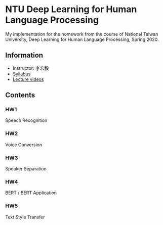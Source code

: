 # NTU Deep Learning for Human Language Processing
My implementation for the homework from the course of National Taiwan University, Deep Learning for Human Language Processing, Spring 2020.

## Information
* Instructor: 李宏毅
* [Syllabus]
* [Lecture videos]

## Contents
### HW1 
Speech Recognition
### HW2
Voice Conversion
### HW3
Speaker Separation
### HW4
BERT / BERT Application
### HW5
Text Style Transfer



[Syllabus]: https://speech.ee.ntu.edu.tw/~hylee/dlhlp/2020-spring.php
[Lecture videos]: https://www.youtube.com/playlist?list=PLJV_el3uVTsO07RpBYFsXg-bN5Lu0nhdG

